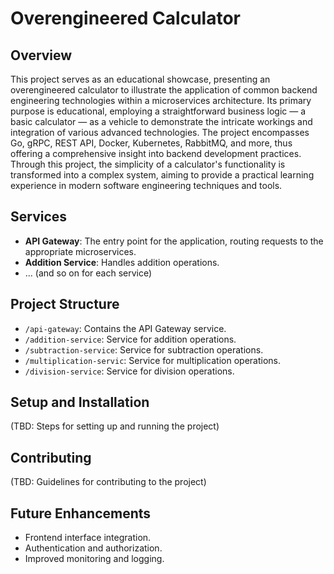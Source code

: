 # Overengineered Calculator

## Overview
This project serves as an educational showcase, presenting an overengineered calculator to illustrate the application of common backend engineering technologies within a microservices architecture. Its primary purpose is educational, employing a straightforward business logic — a basic calculator — as a vehicle to demonstrate the intricate workings and integration of various advanced technologies. The project encompasses Go, gRPC, REST API, Docker, Kubernetes, RabbitMQ, and more, thus offering a comprehensive insight into backend development practices. Through this project, the simplicity of a calculator's functionality is transformed into a complex system, aiming to provide a practical learning experience in modern software engineering techniques and tools.

## Services
- **API Gateway**: The entry point for the application, routing requests to the appropriate microservices.
- **Addition Service**: Handles addition operations.
- ... (and so on for each service)

## Project Structure
- `/api-gateway`: Contains the API Gateway service.
- `/addition-service`: Service for addition operations.
- `/subtraction-service`: Service for subtraction operations.
- `/multiplication-servic`: Service for multiplication operations.
- `/division-service`: Service for division operations.

## Setup and Installation
(TBD: Steps for setting up and running the project)

## Contributing
(TBD: Guidelines for contributing to the project)

## Future Enhancements
- Frontend interface integration.
- Authentication and authorization.
- Improved monitoring and logging.
